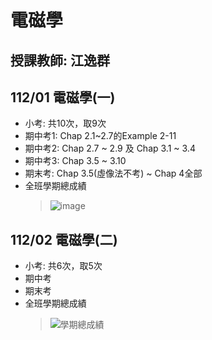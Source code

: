 # 電磁學
## 授課教師: 江逸群
## 112/01 電磁學(一)
- 小考: 共10次，取9次
- 期中考1: Chap 2.1~2.7的Example 2-11
- 期中考2: Chap 2.7 ~ 2.9 及 Chap 3.1 ~ 3.4
- 期中考3: Chap 3.5 ~ 3.10
- 期末考: Chap 3.5(虛像法不考) ~ Chap 4全部
- 全班學期總成績
  >![image](https://github.com/yclinlinlin/Electromagnetics/assets/133002084/6c59ee85-5a50-4a69-8527-50e43cbea863)

## 112/02 電磁學(二)
- 小考: 共6次，取5次
- 期中考
- 期末考
- 全班學期總成績
  >![學期總成績](https://github.com/yclinlinlin/Electromagnetics/assets/133002084/fa428a18-baf6-400f-8a22-384b592d0972)
